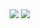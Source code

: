<div>
<img src="https://github-readme-stats.vercel.app/api?username=claenio&show_icons=true&theme=merko"/>
<img src="https://github-readme-stats.vercel.app/api/top-langs/?username=claenio&layout=compact&langs_count=7&theme=merko"/>
</div>

